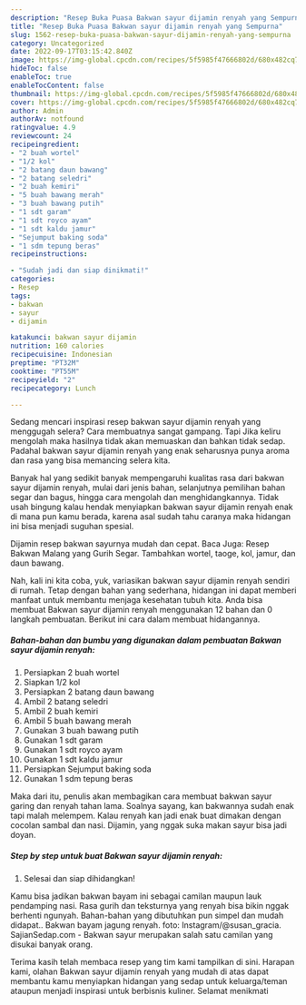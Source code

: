 ```yaml
---
description: "Resep Buka Puasa Bakwan sayur dijamin renyah yang Sempurna"
title: "Resep Buka Puasa Bakwan sayur dijamin renyah yang Sempurna"
slug: 1562-resep-buka-puasa-bakwan-sayur-dijamin-renyah-yang-sempurna
category: Uncategorized
date: 2022-09-17T03:15:42.840Z
image: https://img-global.cpcdn.com/recipes/5f5985f47666802d/680x482cq70/bakwan-sayur-dijamin-renyah-foto-resep-utama.jpg
hideToc: false
enableToc: true
enableTocContent: false
thumbnail: https://img-global.cpcdn.com/recipes/5f5985f47666802d/680x482cq70/bakwan-sayur-dijamin-renyah-foto-resep-utama.jpg
cover: https://img-global.cpcdn.com/recipes/5f5985f47666802d/680x482cq70/bakwan-sayur-dijamin-renyah-foto-resep-utama.jpg
author: Admin
authorAv: notfound
ratingvalue: 4.9
reviewcount: 24
recipeingredient:
- "2 buah wortel"
- "1/2 kol"
- "2 batang daun bawang"
- "2 batang seledri"
- "2 buah kemiri"
- "5 buah bawang merah"
- "3 buah bawang putih"
- "1 sdt garam"
- "1 sdt royco ayam"
- "1 sdt kaldu jamur"
- "Sejumput baking soda"
- "1 sdm tepung beras"
recipeinstructions:

- "Sudah jadi dan siap dinikmati!"
categories:
- Resep
tags:
- bakwan
- sayur
- dijamin

katakunci: bakwan sayur dijamin 
nutrition: 160 calories
recipecuisine: Indonesian
preptime: "PT32M"
cooktime: "PT55M"
recipeyield: "2"
recipecategory: Lunch

---
```



Sedang mencari inspirasi resep bakwan sayur dijamin renyah yang menggugah selera? Cara membuatnya sangat gampang. Tapi Jika keliru mengolah maka hasilnya tidak akan memuaskan dan bahkan tidak sedap. Padahal bakwan sayur dijamin renyah yang enak seharusnya punya aroma dan rasa yang bisa memancing selera kita.


Banyak hal yang sedikit banyak mempengaruhi kualitas rasa dari bakwan sayur dijamin renyah, mulai dari jenis bahan, selanjutnya pemilihan bahan segar dan bagus, hingga cara mengolah dan menghidangkannya. Tidak usah bingung kalau hendak menyiapkan bakwan sayur dijamin renyah enak di mana pun kamu berada, karena asal sudah tahu caranya maka hidangan ini bisa menjadi suguhan spesial.

Dijamin resep bakwan sayurnya mudah dan cepat. Baca Juga: Resep Bakwan Malang yang Gurih Segar. Tambahkan wortel, taoge, kol, jamur, dan daun bawang.


Nah, kali ini kita coba, yuk, variasikan bakwan sayur dijamin renyah sendiri di rumah. Tetap dengan bahan yang sederhana, hidangan ini dapat memberi manfaat untuk membantu menjaga kesehatan tubuh kita. Anda bisa membuat Bakwan sayur dijamin renyah menggunakan 12 bahan dan 0 langkah pembuatan. Berikut ini cara dalam membuat hidangannya.

<!--inarticleads1-->

##### Bahan-bahan dan bumbu yang digunakan dalam pembuatan Bakwan sayur dijamin renyah:

1. Persiapkan 2 buah wortel
1. Siapkan 1/2 kol
1. Persiapkan 2 batang daun bawang
1. Ambil 2 batang seledri
1. Ambil 2 buah kemiri
1. Ambil 5 buah bawang merah
1. Gunakan 3 buah bawang putih
1. Gunakan 1 sdt garam
1. Gunakan 1 sdt royco ayam
1. Gunakan 1 sdt kaldu jamur
1. Persiapkan Sejumput baking soda
1. Gunakan 1 sdm tepung beras


Maka dari itu, penulis akan membagikan cara membuat bakwan sayur garing dan renyah tahan lama. Soalnya sayang, kan bakwannya sudah enak tapi malah melempem. Kalau renyah kan jadi enak buat dimakan dengan cocolan sambal dan nasi. Dijamin, yang nggak suka makan sayur bisa jadi doyan. 

<!--inarticleads2-->

##### Step by step untuk buat Bakwan sayur dijamin renyah:


1. Selesai dan siap dihidangkan!

Kamu bisa jadikan bakwan bayam ini sebagai camilan maupun lauk pendamping nasi. Rasa gurih dan teksturnya yang renyah bisa bikin nggak berhenti ngunyah. Bahan-bahan yang dibutuhkan pun simpel dan mudah didapat.. Bakwan bayam jagung renyah. foto: Instagram/@susan_gracia. SajianSedap.com - Bakwan sayur merupakan salah satu camilan yang disukai banyak orang. 

Terima kasih telah membaca resep yang tim kami tampilkan di sini. Harapan kami, olahan Bakwan sayur dijamin renyah yang mudah di atas dapat membantu kamu menyiapkan hidangan yang sedap untuk keluarga/teman ataupun menjadi inspirasi untuk berbisnis kuliner. Selamat menikmati
